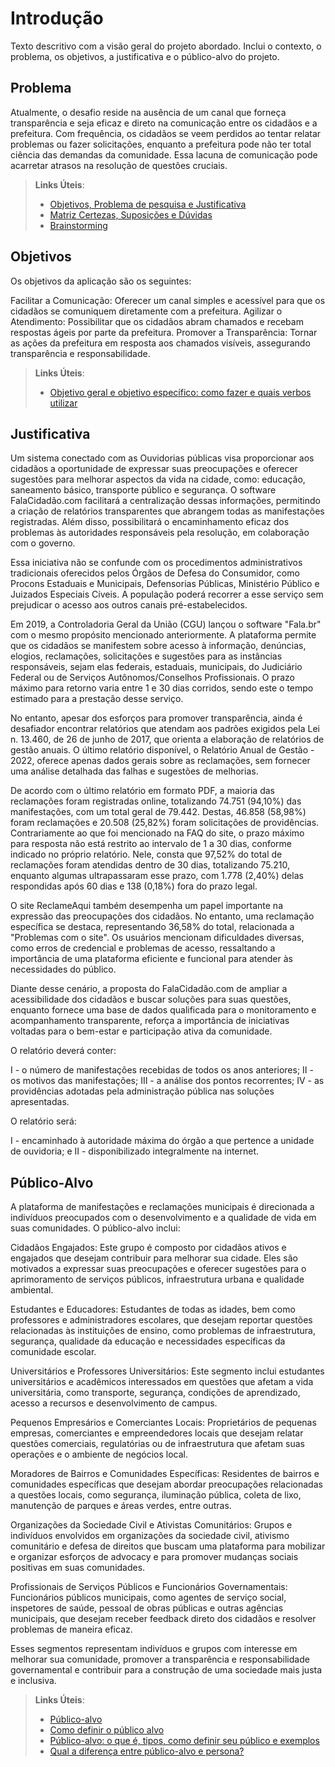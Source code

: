 # Introdução

Texto descritivo com a visão geral do projeto abordado. Inclui o contexto, o problema, os objetivos, a justificativa e o público-alvo do projeto.

## Problema
Atualmente, o desafio reside na ausência de um canal que forneça transparência e seja eficaz e direto na comunicação entre os cidadãos e a prefeitura. Com frequência, os cidadãos se veem perdidos ao tentar relatar problemas ou fazer solicitações, enquanto a prefeitura pode não ter total ciência das demandas da comunidade. Essa lacuna de comunicação pode acarretar atrasos na resolução de questões cruciais.

> **Links Úteis**:
> - [Objetivos, Problema de pesquisa e Justificativa](https://medium.com/@versioparole/objetivos-problema-de-pesquisa-e-justificativa-c98c8233b9c3)
> - [Matriz Certezas, Suposições e Dúvidas](https://medium.com/educa%C3%A7%C3%A3o-fora-da-caixa/matriz-certezas-suposi%C3%A7%C3%B5es-e-d%C3%BAvidas-fa2263633655)
> - [Brainstorming](https://www.euax.com.br/2018/09/brainstorming/)

## Objetivos

Os objetivos da aplicação são os seguintes:

Facilitar a Comunicação: Oferecer um canal simples e acessível para que os cidadãos se comuniquem diretamente com a prefeitura.
Agilizar o Atendimento: Possibilitar que os cidadãos abram chamados e recebam respostas ágeis por parte da prefeitura.
Promover a Transparência: Tornar as ações da prefeitura em resposta aos chamados visíveis, assegurando transparência e responsabilidade.
 
> **Links Úteis**:
> - [Objetivo geral e objetivo específico: como fazer e quais verbos utilizar](https://blog.mettzer.com/diferenca-entre-objetivo-geral-e-objetivo-especifico/)

## Justificativa

Um sistema conectado com as Ouvidorias públicas visa proporcionar aos cidadãos a oportunidade de expressar suas preocupações e oferecer sugestões para melhorar aspectos da vida na cidade, como: educação, saneamento básico, transporte público e segurança. O software FalaCidadão.com facilitará a centralização dessas informações, permitindo a criação de relatórios transparentes que abrangem todas as manifestações registradas. Além disso, possibilitará o encaminhamento eficaz dos problemas às autoridades responsáveis pela resolução, em colaboração com o governo.

Essa iniciativa não se confunde com os procedimentos administrativos tradicionais oferecidos pelos Órgãos de Defesa do Consumidor, como Procons Estaduais e Municipais, Defensorias Públicas, Ministério Público e Juizados Especiais Cíveis. A população poderá recorrer a esse serviço sem prejudicar o acesso aos outros canais pré-estabelecidos.

Em 2019, a Controladoria Geral da União (CGU) lançou o software "Fala.br" com o mesmo propósito mencionado anteriormente. A plataforma permite que os cidadãos se manifestem sobre acesso à informação, denúncias, elogios, reclamações, solicitações e sugestões para as instâncias responsáveis, sejam elas federais, estaduais, municipais, do Judiciário Federal ou de Serviços Autônomos/Conselhos Profissionais. O prazo máximo para retorno varia entre 1 e 30 dias corridos, sendo este o tempo estimado para a prestação desse serviço.

No entanto, apesar dos esforços para promover transparência, ainda é desafiador encontrar relatórios que atendam aos padrões exigidos pela Lei n. 13.460, de 26 de junho de 2017, que orienta a elaboração de relatórios de gestão anuais. O último relatório disponível, o Relatório Anual de Gestão - 2022, oferece apenas dados gerais sobre as reclamações, sem fornecer uma análise detalhada das falhas e sugestões de melhorias.

De acordo com o último relatório em formato PDF, a maioria das reclamações foram registradas online, totalizando 74.751 (94,10%) das manifestações, com um total geral de 79.442. Destas, 46.858 (58,98%) foram reclamações e 20.508 (25,82%) foram solicitações de providências. Contrariamente ao que foi mencionado na FAQ do site, o prazo máximo para resposta não está restrito ao intervalo de 1 a 30 dias, conforme indicado no próprio relatório. Nele, consta que 97,52% do total de reclamações foram atendidas dentro de 30 dias, totalizando 75.210, enquanto algumas ultrapassaram esse prazo, com 1.778 (2,40%) delas respondidas após 60 dias e 138 (0,18%) fora do prazo legal.

O site ReclameAqui também desempenha um papel importante na expressão das preocupações dos cidadãos. No entanto, uma reclamação específica se destaca, representando 36,58% do total, relacionada a "Problemas com o site". Os usuários mencionam dificuldades diversas, como erros de credencial e problemas de acesso, ressaltando a importância de uma plataforma eficiente e funcional para atender às necessidades do público.

Diante desse cenário, a proposta do FalaCidadão.com de ampliar a acessibilidade dos cidadãos e buscar soluções para suas questões, enquanto fornece uma base de dados qualificada para o monitoramento e acompanhamento transparente, reforça a importância de iniciativas voltadas para o bem-estar e participação ativa da comunidade.

O relatório deverá conter: 

I - o número de manifestações recebidas de todos os anos anteriores;
II - os motivos das manifestações;
III - a análise dos pontos recorrentes;
IV - as providências adotadas pela administração pública nas soluções apresentadas.

O relatório será:

I - encaminhado à autoridade máxima do órgão a que pertence a unidade de ouvidoria; e
II - disponibilizado integralmente na internet.

## Público-Alvo

A plataforma de manifestações e reclamações municipais é direcionada a indivíduos preocupados com o desenvolvimento e a qualidade de vida em suas comunidades. O público-alvo inclui:

Cidadãos Engajados: Este grupo é composto por cidadãos ativos e engajados que desejam contribuir para melhorar sua cidade. Eles são motivados a expressar suas preocupações e oferecer sugestões para o aprimoramento de serviços públicos, infraestrutura urbana e qualidade ambiental.

Estudantes e Educadores: Estudantes de todas as idades, bem como professores e administradores escolares, que desejam reportar questões relacionadas às instituições de ensino, como problemas de infraestrutura, segurança, qualidade da educação e necessidades específicas da comunidade escolar.

Universitários e Professores Universitários: Este segmento inclui estudantes universitários e acadêmicos interessados em questões que afetam a vida universitária, como transporte, segurança, condições de aprendizado, acesso a recursos e desenvolvimento de campus.

Pequenos Empresários e Comerciantes Locais: Proprietários de pequenas empresas, comerciantes e empreendedores locais que desejam relatar questões comerciais, regulatórias ou de infraestrutura que afetam suas operações e o ambiente de negócios local.

Moradores de Bairros e Comunidades Específicas: Residentes de bairros e comunidades específicas que desejam abordar preocupações relacionadas a questões locais, como segurança, iluminação pública, coleta de lixo, manutenção de parques e áreas verdes, entre outras.

Organizações da Sociedade Civil e Ativistas Comunitários: Grupos e indivíduos envolvidos em organizações da sociedade civil, ativismo comunitário e defesa de direitos que buscam uma plataforma para mobilizar e organizar esforços de advocacy e para promover mudanças sociais positivas em suas comunidades.

Profissionais de Serviços Públicos e Funcionários Governamentais: Funcionários públicos municipais, como agentes de serviço social, inspetores de saúde, pessoal de obras públicas e outras agências municipais, que desejam receber feedback direto dos cidadãos e resolver problemas de maneira eficaz.

Esses segmentos representam indivíduos e grupos com interesse em melhorar sua comunidade, promover a transparência e responsabilidade governamental e contribuir para a construção de uma sociedade mais justa e inclusiva.

> **Links Úteis**:
> - [Público-alvo](https://blog.hotmart.com/pt-br/publico-alvo/)
> - [Como definir o público alvo](https://exame.com/pme/5-dicas-essenciais-para-definir-o-publico-alvo-do-seu-negocio/)
> - [Público-alvo: o que é, tipos, como definir seu público e exemplos](https://klickpages.com.br/blog/publico-alvo-o-que-e/)
> - [Qual a diferença entre público-alvo e persona?](https://rockcontent.com/blog/diferenca-publico-alvo-e-persona/)
